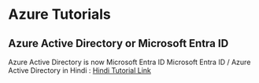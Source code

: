 # Azure Tutorials
## Azure Active Directory or Microsoft Entra ID
Azure Active Directory is now Microsoft Entra ID
Microsoft Entra ID / Azure Active Directory in Hindi : [Hindi Tutorial Link](https://www.youtube.com/playlist?list=PLUGuCqrhcwZzht4r2sbByidApmrvEjL9m)

